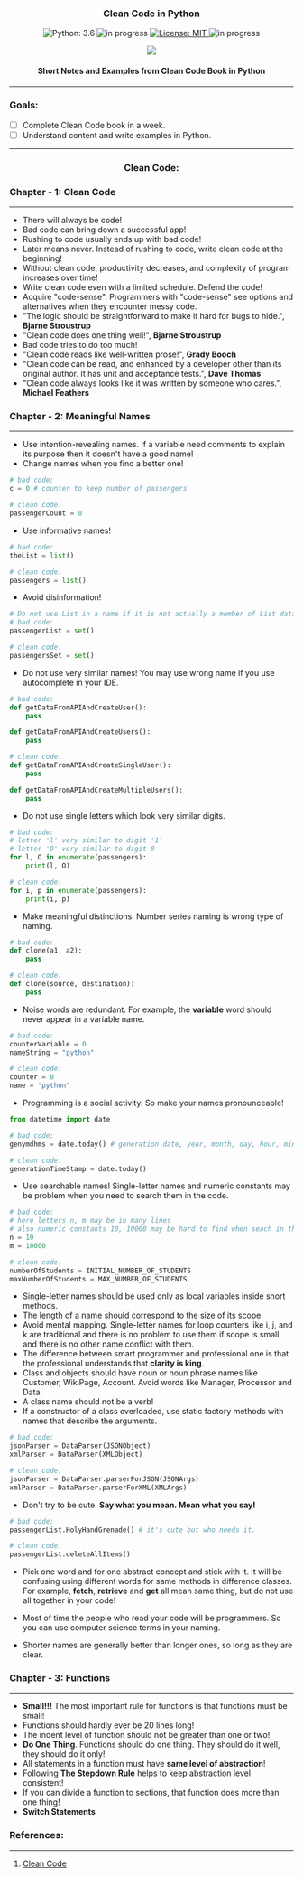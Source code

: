 <h3 align="center">
Clean Code in Python
</h3>

<!-- badges -->
<p align="center">

<!-- language -->
<img src="https://img.shields.io/badge/python-3.6-blue.svg" alt="Python: 3.6">

<!-- inprogress or completed -->
<!-- <img src="https://img.shields.io/badge/-completed-green" alt="completed"> -->

<!-- inprogress or completed -->
<img src="https://img.shields.io/badge/-in%20progress-red" alt="in progress">
	
<!-- licence -->
<a href="https://github.com/ftamur/iOSPencilKitDrawApp/blob/main/LICENSE">
<img src="https://img.shields.io/badge/License-MIT-lightgrey.svg" alt="License: MIT">
</a>

<!-- week of year -->
<img src="https://img.shields.io/badge/week-29-green" alt="in progress">
	
</p>

<div align="center">
	<img src="https://mk0osnewswb2dmu4h0a.kinstacdn.com/images/comics/wtfm.jpg"></img>
</div>


<h4 align="center">
	Short Notes and Examples from Clean Code Book in Python
</h4><hr>

<h3>
	Goals:
</h3>

- [ ] Complete Clean Code book in a week.
- [ ] Understand content and write examples in Python.

<hr>

<h3 align="center">
	Clean Code:
</h3>

<h3>
	Chapter - 1: Clean Code
</h3><hr>

* There will always be code!
* Bad code can bring down a successful app!
* Rushing to code usually ends up with bad code!
* Later means never. Instead of rushing to code, write clean code at the beginning!
* Without clean code, productivity decreases, and complexity of program increases over time!
* Write clean code even with a limited schedule. Defend the code! 
* Acquire "code-sense". Programmers with "code-sense" see options and alternatives when they encounter messy code. 
* "The logic should be straightforward to make it hard for bugs to hide.", **Bjarne Stroustrup**
* "Clean code does one thing well!",  **Bjarne Stroustrup**
* Bad code tries to do too much!
* "Clean code reads like well-written prose!", **Grady Booch**
* "Clean code can be read, and enhanced by a developer other than its original author. It has unit and acceptance tests.", **Dave Thomas**
* "Clean code always looks like it was written by someone who cares.", **Michael Feathers**

<h3>
	Chapter - 2: Meaningful Names
</h3><hr>

* Use intention-revealing names. If a variable need comments to explain its purpose then it doesn't have a good name!
* Change names when you find a better one!
```python
# bad code:
c = 0 # counter to keep number of passengers

# clean code:
passengerCount = 0
```

* Use informative names!

```python
# bad code:
theList = list()

# clean code:
passengers = list()
```

* Avoid disinformation! 

```python
# Do not use List in a name if it is not actually a member of List datatype. 
# bad code:
passengerList = set()

# clean code:
passengersSet = set()
```

* Do not use very similar names! You may use wrong name if you use autocomplete in your IDE. 

```python
# bad code:
def getDataFromAPIAndCreateUser():
    pass

def getDataFromAPIAndCreateUsers():
    pass

# clean code:
def getDataFromAPIAndCreateSingleUser():
    pass

def getDataFromAPIAndCreateMultipleUsers():
    pass
```

* Do not use single letters which look very similar digits. 

```python
# bad code:
# letter 'l' very similar to digit '1'
# letter 'O' very similar to digit 0
for l, O in enumerate(passengers):
    print(l, O)

# clean code:
for i, p in enumerate(passengers):
    print(i, p)
```

* Make meaningful distinctions. Number series naming is wrong type of naming. 

```python
# bad code:
def clone(a1, a2):
    pass

# clean code:
def clone(source, destination):
    pass
```

* Noise words are redundant. For example, the **variable** word should never appear in a variable name. 

```python
# bad code:
counterVariable = 0
nameString = "python"

# clean code:
counter = 0
name = "python"
```

* Programming is a social activity. So make your names pronounceable!

```python
from datetime import date

# bad code:
genymdhms = date.today() # generation date, year, month, day, hour, minute, and second.

# clean code:
generationTimeStamp = date.today()
```

* Use searchable names! Single-letter names and numeric constants may be problem when you need to search them in the code. 

```python
# bad code:
# here letters n, m may be in many lines 
# also numeric constants 10, 10000 may be hard to find when seach in the code. 
n = 10 
m = 10000

# clean code:
numberOfStudents = INITIAL_NUMBER_OF_STUDENTS
maxNumberOfStudents = MAX_NUMBER_OF_STUDENTS
```

* Single-letter names should be used only as local variables inside short methods. 
* The length of a name should correspond to the size of its scope. 
* Avoid mental mapping. Single-letter names for loop counters like i, j, and k are traditional and there is no problem to use them if scope is small and there is no other name conflict with them. 
* The difference between smart programmer and professional one is that the professional understands that **clarity is king**.
* Class and objects should have noun or noun phrase names like Customer, WikiPage, Account. Avoid words like Manager, Processor and Data. 
* A class name should not be a verb!
* If a constructor of a class overloaded, use static factory methods with names that describe the arguments. 

```python
# bad code:
jsonParser = DataParser(JSONObject)
xmlParser = DataParser(XMLObject)

# clean code:
jsonParser = DataParser.parserForJSON(JSONArgs)
xmlParser = DataParser.parserForXML(XMLArgs)
```

* Don't try to be cute. **Say what you mean. Mean what you say!**

```python
# bad code:
passengerList.HolyHandGrenade() # it's cute but who needs it. 

# clean code:
passengerList.deleteAllItems()
```

* Pick one word and for one abstract concept and stick with it. It will be confusing using different words for same methods in difference classes. For example, **fetch**, **retrieve** and **get** all mean same thing, but do not use all together in your code!

* Most of time the people who read your code will be programmers. So you can use computer science terms in your naming. 
* Shorter names are generally better than longer ones, so long as they are clear. 

<h3>
	Chapter - 3: Functions
</h3><hr>

- **Small!!!** The most important rule for functions is that functions must be small!
- Functions should hardly ever be 20 lines long!
- The indent level of function should not be greater than one or two!
- **Do One Thing**. Functions should do one thing. They should do it well, they should do it only!
- All statements in a function must have **same level of abstraction**!
- Following **The Stepdown Rule** helps to keep abstraction level consistent!
- If you can divide a function to sections, that function does more than one thing!
- **Switch Statements**

<h3>
	References:
</h3><hr>

1. [Clean Code](https://www.amazon.com/Clean-Code-Handbook-Software-Craftsmanship/dp/0132350882)
